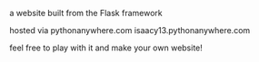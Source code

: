 a website built from the Flask framework

hosted via pythonanywhere.com
isaacy13.pythonanywhere.com

feel free to play with it and make your own website!
